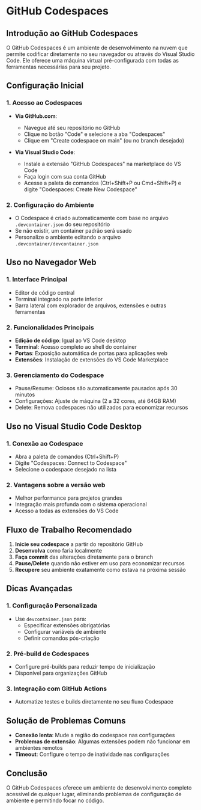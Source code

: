 # GitHub Codespaces

## Introdução ao GitHub Codespaces

O GitHub Codespaces é um ambiente de desenvolvimento na nuvem que permite codificar diretamente no seu navegador ou através do Visual Studio Code. Ele oferece uma máquina virtual pré-configurada com todas as ferramentas necessárias para seu projeto.

## Configuração Inicial

### 1. Acesso ao Codespaces

- **Via GitHub.com**:
  - Navegue até seu repositório no GitHub
  - Clique no botão "Code" e selecione a aba "Codespaces"
  - Clique em "Create codespace on main" (ou no branch desejado)

- **Via Visual Studio Code**:
  - Instale a extensão "GitHub Codespaces" na marketplace do VS Code
  - Faça login com sua conta GitHub
  - Acesse a paleta de comandos (Ctrl+Shift+P ou Cmd+Shift+P) e digite "Codespaces: Create New Codespace"

### 2. Configuração do Ambiente
- O Codespace é criado automaticamente com base no arquivo `.devcontainer.json` do seu repositório
- Se não existir, um container padrão será usado
- Personalize o ambiente editando o arquivo `.devcontainer/devcontainer.json`

## Uso no Navegador Web

### 1. Interface Principal
- Editor de código central
- Terminal integrado na parte inferior
- Barra lateral com explorador de arquivos, extensões e outras ferramentas

### 2. Funcionalidades Principais
- **Edição de código**: Igual ao VS Code desktop
- **Terminal**: Acesso completo ao shell do container
- **Portas**: Exposição automática de portas para aplicações web
- **Extensões**: Instalação de extensões do VS Code Marketplace

### 3. Gerenciamento do Codespace
- Pause/Resume: Ociosos são automaticamente pausados após 30 minutos
- Configurações: Ajuste de máquina (2 a 32 cores, até 64GB RAM)
- Delete: Remova codespaces não utilizados para economizar recursos

## Uso no Visual Studio Code Desktop

### 1. Conexão ao Codespace
- Abra a paleta de comandos (Ctrl+Shift+P)
- Digite "Codespaces: Connect to Codespace"
- Selecione o codespace desejado na lista

### 2. Vantagens sobre a versão web
- Melhor performance para projetos grandes
- Integração mais profunda com o sistema operacional
- Acesso a todas as extensões do VS Code

## Fluxo de Trabalho Recomendado

1. **Inicie seu codespace** a partir do repositório GitHub
2. **Desenvolva** como faria localmente
3. **Faça commit** das alterações diretamente para o branch
4. **Pause/Delete** quando não estiver em uso para economizar recursos
5. **Recupere** seu ambiente exatamente como estava na próxima sessão

## Dicas Avançadas

### 1. Configuração Personalizada
- Use `devcontainer.json` para:
  - Especificar extensões obrigatórias
  - Configurar variáveis de ambiente
  - Definir comandos pós-criação

### 2. Pré-build de Codespaces
- Configure pré-builds para reduzir tempo de inicialização
- Disponível para organizações GitHub

### 3. Integração com GitHub Actions
- Automatize testes e builds diretamente no seu fluxo Codespace

## Solução de Problemas Comuns

- **Conexão lenta**: Mude a região do codespace nas configurações
- **Problemas de extensão**: Algumas extensões podem não funcionar em ambientes remotos
- **Timeout**: Configure o tempo de inatividade nas configurações

## Conclusão
O GitHub Codespaces oferece um ambiente de desenvolvimento completo acessível de qualquer lugar, eliminando problemas de configuração de ambiente e permitindo focar no código.